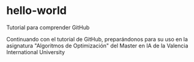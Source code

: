 # hello-world
Tutorial para comprender GitHub

Continuando con el tutorial de GitHub, preparándonos para su uso en la asignatura "Algoritmos de Optimización" del Master en IA de la Valencia International University
